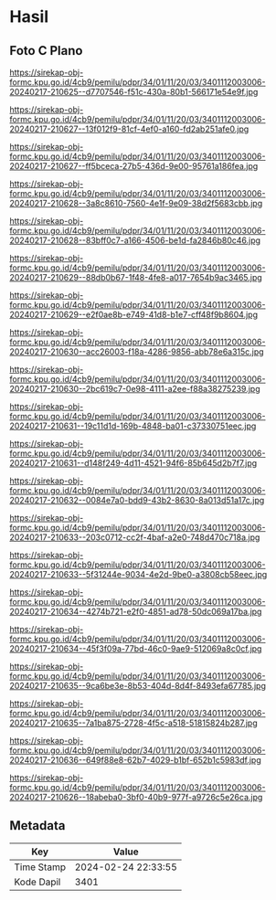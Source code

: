 # Hasil

## Foto C Plano

https://sirekap-obj-formc.kpu.go.id/4cb9/pemilu/pdpr/34/01/11/20/03/3401112003006-20240217-210625--d7707546-f51c-430a-80b1-566171e54e9f.jpg

https://sirekap-obj-formc.kpu.go.id/4cb9/pemilu/pdpr/34/01/11/20/03/3401112003006-20240217-210627--13f012f9-81cf-4ef0-a160-fd2ab251afe0.jpg

https://sirekap-obj-formc.kpu.go.id/4cb9/pemilu/pdpr/34/01/11/20/03/3401112003006-20240217-210627--ff5bceca-27b5-436d-9e00-95761a186fea.jpg

https://sirekap-obj-formc.kpu.go.id/4cb9/pemilu/pdpr/34/01/11/20/03/3401112003006-20240217-210628--3a8c8610-7560-4e1f-9e09-38d2f5683cbb.jpg

https://sirekap-obj-formc.kpu.go.id/4cb9/pemilu/pdpr/34/01/11/20/03/3401112003006-20240217-210628--83bff0c7-a166-4506-be1d-fa2846b80c46.jpg

https://sirekap-obj-formc.kpu.go.id/4cb9/pemilu/pdpr/34/01/11/20/03/3401112003006-20240217-210629--88db0b67-1f48-4fe8-a017-7654b9ac3465.jpg

https://sirekap-obj-formc.kpu.go.id/4cb9/pemilu/pdpr/34/01/11/20/03/3401112003006-20240217-210629--e2f0ae8b-e749-41d8-b1e7-cff48f9b8604.jpg

https://sirekap-obj-formc.kpu.go.id/4cb9/pemilu/pdpr/34/01/11/20/03/3401112003006-20240217-210630--acc26003-f18a-4286-9856-abb78e6a315c.jpg

https://sirekap-obj-formc.kpu.go.id/4cb9/pemilu/pdpr/34/01/11/20/03/3401112003006-20240217-210630--2bc619c7-0e98-4111-a2ee-f88a38275239.jpg

https://sirekap-obj-formc.kpu.go.id/4cb9/pemilu/pdpr/34/01/11/20/03/3401112003006-20240217-210631--19c11d1d-169b-4848-ba01-c37330751eec.jpg

https://sirekap-obj-formc.kpu.go.id/4cb9/pemilu/pdpr/34/01/11/20/03/3401112003006-20240217-210631--d148f249-4d11-4521-94f6-85b645d2b7f7.jpg

https://sirekap-obj-formc.kpu.go.id/4cb9/pemilu/pdpr/34/01/11/20/03/3401112003006-20240217-210632--0084e7a0-bdd9-43b2-8630-8a013d51a17c.jpg

https://sirekap-obj-formc.kpu.go.id/4cb9/pemilu/pdpr/34/01/11/20/03/3401112003006-20240217-210633--203c0712-cc2f-4baf-a2e0-748d470c718a.jpg

https://sirekap-obj-formc.kpu.go.id/4cb9/pemilu/pdpr/34/01/11/20/03/3401112003006-20240217-210633--5f31244e-9034-4e2d-9be0-a3808cb58eec.jpg

https://sirekap-obj-formc.kpu.go.id/4cb9/pemilu/pdpr/34/01/11/20/03/3401112003006-20240217-210634--4274b721-e2f0-4851-ad78-50dc069a17ba.jpg

https://sirekap-obj-formc.kpu.go.id/4cb9/pemilu/pdpr/34/01/11/20/03/3401112003006-20240217-210634--45f3f09a-77bd-46c0-9ae9-512069a8c0cf.jpg

https://sirekap-obj-formc.kpu.go.id/4cb9/pemilu/pdpr/34/01/11/20/03/3401112003006-20240217-210635--9ca6be3e-8b53-404d-8d4f-8493efa67785.jpg

https://sirekap-obj-formc.kpu.go.id/4cb9/pemilu/pdpr/34/01/11/20/03/3401112003006-20240217-210635--7a1ba875-2728-4f5c-a518-51815824b287.jpg

https://sirekap-obj-formc.kpu.go.id/4cb9/pemilu/pdpr/34/01/11/20/03/3401112003006-20240217-210636--649f88e8-62b7-4029-b1bf-652b1c5983df.jpg

https://sirekap-obj-formc.kpu.go.id/4cb9/pemilu/pdpr/34/01/11/20/03/3401112003006-20240217-210626--18abeba0-3bf0-40b9-977f-a9726c5e26ca.jpg


## Metadata

| Key        | Value               |
| ---------- | ------------------- |
| Time Stamp | 2024-02-24 22:33:55 |
| Kode Dapil | 3401                |




